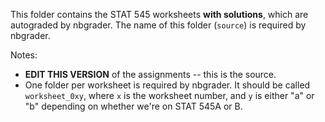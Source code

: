 This folder contains the STAT 545 worksheets **with solutions**, which are autograded by nbgrader. The name of this folder (`source`) is required by nbgrader.


Notes:

- **EDIT THIS VERSION** of the assignments -- this is the source. 
- One folder per worksheet is required by nbgrader. It should be called `worksheet_0xy`, where `x` is the worksheet number, and `y` is either "a" or "b" depending on whether we're on STAT 545A or B.
